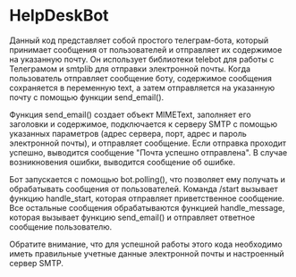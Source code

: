 # HelpDeskBot
Данный код представляет собой простого телеграм-бота, который принимает сообщения от пользователей и отправляет их содержимое на указанную почту. Он использует библиотеки telebot для работы с Телеграмом и smtplib для отправки электронной почты. Когда пользователь отправляет сообщение боту, содержимое сообщения сохраняется в переменную text, а затем отправляется на указанную почту с помощью функции send_email().

Функция send_email() создает объект MIMEText, заполняет его заголовки и содержимое, подключается к серверу SMTP с помощью указанных параметров (адрес сервера, порт, адрес и пароль электронной почты), и отправляет сообщение. Если отправка проходит успешно, выводится сообщение "Почта успешно отправлена". В случае возникновения ошибки, выводится сообщение об ошибке.

Бот запускается с помощью bot.polling(), что позволяет ему получать и обрабатывать сообщения от пользователей. Команда /start вызывает функцию handle_start, которая отправляет приветственное сообщение. Все остальные сообщения обрабатываются функцией handle_message, которая вызывает функцию send_email() и отправляет ответное сообщение пользователю.

Обратите внимание, что для успешной работы этого кода необходимо иметь правильные учетные данные электронной почты и настроенный сервер SMTP.

